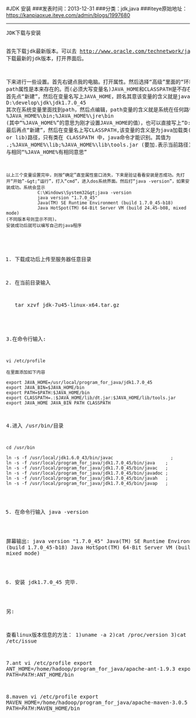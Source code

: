 #JDK 安装
###发表时间：2013-12-31
###分类：jdk,java
###iteye原始地址：<a href="https://kanpiaoxue.iteye.com/admin/blogs/1997680" target="_blank">https://kanpiaoxue.iteye.com/admin/blogs/1997680</a>

---

<div class="iteye-blog-content-contain" style="font-size: 14px;"> 
 <pre name="code" class="java">JDK下载与安装
                                       
首先下载jdk最新版本。可以去
http://www.oracle.com/technetwork/java/javase/downloads/index.html
下载最新的jdk版本，打开界面后。

 下来进行一些设置。首先右键点我的电脑。打开属性。然后选择“高级”里面的“环境变量”，在新的打开界面中的系统变量需要设置三个属性“JAVA_HOME”、“path”、“CLASSPATH”,其中在没安装过jdk的环境下。
 path属性是本来存在的。而(必须大写变量名)JAVA_HOME和CLASSPATH是不存在的。
    首先点“新建”，然后在变量名写上JAVA_HOME，顾名其意该变量的含义就是java的安装路径，呵呵，然后在变量值写入刚才安装的路径
    	D:\develop\jdk\jdk1.7.0_45
    其次在系统变量里面找到path，然后点编辑，path变量的含义就是系统在任何路径下都可以识别java命令，则变量值为
    	%JAVA_HOME%\bin;%JAVA_HOME%\jre\bin 
    (其中“%JAVA_HOME%”的意思为刚才设置JAVA_HOME的值），也可以直接写上“D:\develop\jdk\jdk1.7.0_45\bin”
    最后再点“新建”，然后在变量名上写CLASSPATH,该变量的含义是为java加载类(class or lib)路径，只有类在 CLASSPATH 中，java命令才能识别。其值为
    	.;%JAVA_HOME%\lib;%JAVA_HOME%\lib\tools.jar (要加.表示当前路径)
    与相同“%JAVA_HOME%有相同意思”

    以上三个变量设置完毕，则按“确定”直至属性窗口消失，下来是验证看看安装是否成功。先打开“开始”-&gt;“运行”，打入“cmd”，进入dos系统界面。然后打“java -version”，如果安装成功。系统会显示
				C:\Windows\System32&gt;java -version
				java version "1.7.0_45"
				Java(TM) SE Runtime Environment (build 1.7.0_45-b18)
				Java HotSpot(TM) 64-Bit Server VM (build 24.45-b08, mixed mode)    
    (不同版本号则显示不同)。
    安装成功后就可以编写自己的java程序


1. 下载成功后上传至服务器任意目录

2. 在当前目录输入

	tar xzvf jdk-7u45-linux-x64.tar.gz

3.在命令行输入:

	vi /etc/profile
	
	在里面添加如下内容
	
	export JAVA_HOME=/usr/local/program_for_java/jdk1.7.0_45
	export JAVA_BIN=$JAVA_HOME/bin
	export PATH=$PATH:$JAVA_HOME/bin
	export CLASSPATH=.:$JAVA_HOME/lib/dt.jar:$JAVA_HOME/lib/tools.jar
	export JAVA_HOME JAVA_BIN PATH CLASSPATH

4.进入 /usr/bin/目录

	cd /usr/bin
	
	ln -s -f /usr/local/jdk1.6.0_43/bin/javac	                   ;
	ln -s -f /usr/local/program_for_java/jdk1.7.0_45/bin/java    ;
	ln -s -f /usr/local/program_for_java/jdk1.7.0_45/bin/javac   ;
	ln -s -f /usr/local/program_for_java/jdk1.7.0_45/bin/javadoc ;
	ln -s -f /usr/local/program_for_java/jdk1.7.0_45/bin/javah   ;
	ln -s -f /usr/local/program_for_java/jdk1.7.0_45/bin/javap   ;

5. 在命令行输入
	java -version

屏幕输出:
	java version "1.7.0_45"
	Java(TM) SE Runtime Environment (build 1.7.0_45-b18)
	Java HotSpot(TM) 64-Bit Server VM (build 24.45-b08, mixed mode)

6. 安装 jdk1.7.0_45 完毕.

另:

查看linux版本信息的方法：
	1)uname -a
	2)cat /proc/version
	3)cat /etc/issue
	
7.ant
	vi /etc/profile
	export ANT_HOME=/home/hadoop/program_for_java/apache-ant-1.9.3
	export PATH=$PATH:$ANT_HOME/bin
	
8.maven	
	vi /etc/profile
	export MAVEN_HOME=/home/hadoop/program_for_java/apache-maven-3.0.5
	export PATH=$PATH:$MAVEN_HOME/bin	</pre> 
 <p>&nbsp;</p> 
</div>